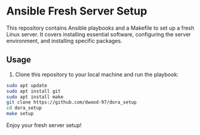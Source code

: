 # Ansible Fresh Server Setup

This repository contains Ansible playbooks and a Makefile to set up a fresh Linux server. It covers installing essential software, configuring the server environment, and installing specific packages.

## Usage

1. Clone this repository to your local machine and run the playbook:

```bash
sudo apt update
sudo apt install git
sudo apt install make
git clone https://github.com/dwood-97/dora_setup
cd dora_setup
make setup
```

Enjoy your fresh server setup!
